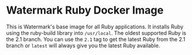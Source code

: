 # Watermark Ruby Docker Image

This is Watermark's base image for all Ruby applications. It installs
Ruby using the ruby-build library into `/usr/local`. The oldest
supported Ruby is the 2.1 branch. You can use the `2.1` tag to get the
latest Ruby from the 2.1 branch or `latest` will always give you the
latest Ruby available.

